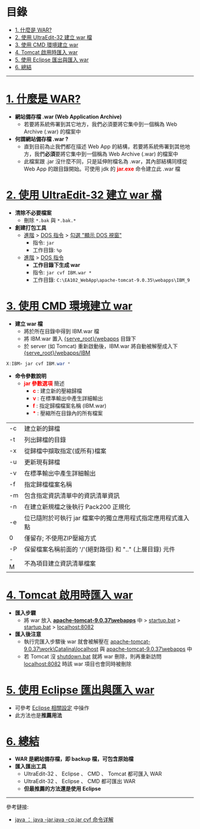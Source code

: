 <h1 id="top">目錄</h1>

- [1. 什麼是 WAR?](#s1)
- [2. 使用 UltraEdit-32 建立 war 檔](#s2)
- [3. 使用 CMD 環境建立 war](#s3)
- [4. Tomcat 啟用時匯入 war](#s4)
- [5. 使用 Eclipse 匯出與匯入 war](#s5)
- [6. 總結](#s6)

---

# <a id='s1' class='md-title' href='#top'>1. 什麼是 WAR?</a>

- **網站備存檔 .war (Web Application Archive)**
  - 若要將系統佈署到其它地方，我們必須要將它集中到一個稱為 Web Archive (.war) 的檔案中
- **何謂網站備存檔 .war ?**
  - 直到目前為止我們都在描述 Web App 的結構，若要將系統佈署到其他地方，我們**必須**要將它集中到一個稱為 Web Archive (.war) 的檔案中
  - 此檔案跟 .jar 沒什麼不同，只是延伸附檔名為 .war，其內部結構同樣從 Web App 的跟目錄開始。可使用 jdk 的 **<span style="color: red;">jar.exe</span>** 命令建立此 .war 檔

# <a id='s2' class='md-title' href='#top'>2. 使用 UltraEdit-32 建立 war 檔</a>

- **清除不必要檔案**
  - 刪除 `*.bak` 與 `*.bak.*`
- **創建打包工具**
  - <u>進階</u> > <u>DOS 指令</u> > <u>勾選 "顯示 DOS 視窗"</u>
    - 指令: `jar`
    - 工作目錄: `%p`
  - <u>進階</u> > <u>DOS 指令</u>
    - **工作目錄下生成 war**
    - 指令: `jar cvf IBM.war *`
    - 工作目錄: `C:\EA102_WebApp\apache-tomcat-9.0.35\webapps\IBM_9`

# <a id='s3' class='md-title' href='#top'>3. 使用 CMD 環境建立 war</a>

- **建立 war 檔**
  - 將於所在目錄中得到 IBM.war 檔
  - 將 IBM.war 置入 <u>{serve_root}/webapps</u> 目錄下
  - 於 server (如 Tomcat) 重新啟動後，IBM.war 將自動被解壓成入下 <u>{serve_root}/webapps/IBM</u>

```cs
X:IBM> jar cvf IBM.war *
```

- **命令參數說明**
  - **<span style="color: red;">jar 參數選項</span>** 簡述
    - **<span style="color: red;">c</span>** : 建立新的壓縮歸檔
    - **<span style="color: red;">v</span>** : 在標準輸出中產生詳細輸出
    - **<span style="color: red;">f</span>** : 指定歸檔檔案名稱 (IBM.war)
    - **<span style="color: red;">\*</span>** : 壓縮所在目錄內的所有檔案

<table>
<tr>	<td>-c</td>	<td>建立新的歸檔</td>	</tr>
<tr>	<td>-t</td>	<td>列出歸檔的目錄</td>	</tr>
<tr>	<td>-x</td>	<td>從歸檔中擷取指定(或所有)檔案</td>	</tr>
<tr>	<td>-u</td>	<td>更新現有歸檔</td>	</tr>
<tr>	<td>-v</td>	<td>在標準輸出中產生詳細輸出</td>	</tr>
<tr>	<td>-f</td>	<td>指定歸檔檔案名稱</td>	</tr>
<tr>	<td>-m</td>	<td>包含指定資訊清單中的資訊清單資訊</td>	</tr>
<tr>	<td>-n</td>	<td>在建立新規檔之後執行 Pack200 正規化</td>	</tr>
<tr>	<td>-e</td>	<td>位已隨附於可執行 jar 檔案中的獨立應用程式指定應用程式進入點</td>	</tr>
<tr>	<td>0</td>	<td>僅留存; 不使用ZIP壓縮方式</td>	</tr>
<tr>	<td>-P</td>	<td>保留檔案名稱前面的 '/'(絕對路徑) 和 ".." (上層目錄) 元件</td>	</tr>
<tr>	<td>-M</td>	<td>不為項目建立資訊清單檔案</td>	</tr>
</table>

# <a id='s4' class='md-title' href='#top'>4. Tomcat 啟用時匯入 war</a>

- **匯入步驟**
  - 將 war 放入 <u>**apache-tomcat-9.0.37\webapps**</u> 中 > <u>startup.bat</u> > <u>startup.bat</u> > <u>localhost:8082</u>
- **匯入後注意**
  - 執行完匯入步驟後 war 就會被解壓在 <u>apache-tomcat-9.0.37\work\Catalina\localhost</u> 與 <u>apache-tomcat-9.0.37\webapps</u> 中
  - 若 Tomcat 沒 <u>shutdown.bat</u> 就將 war 刪除，則再重新訪問 <u>localhost:8082</u> 時該 war 項目也會同時被刪除

# <a id='s5' class='md-title' href='#top'>5. 使用 Eclipse 匯出與匯入 war</a>

- 可參考 [Eclipse 相關設定](./05.Eclipse相關設定.md) 中操作
- 此方法也是**推薦用法**

# <a id='s6' class='md-title' href='#top'>6. 總結</a>

- **WAR 是網站備存檔，即 backup 檔，可包含原始檔**
- **匯入匯出工具**
  - UltraEdit-32 、 Eclipse 、 CMD 、 Tomcat 都可匯入 WAR
  - UltraEdit-32 、 Eclipse 、 CMD 都可匯出 WAR
  - **但最推薦的方法還是使用 Eclipse**

---

參考鏈接:

- [java ： java -jar,java -cp,jar cvf 命令详解](https://blog.csdn.net/z425955498/article/details/78872288)
